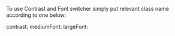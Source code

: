To use Contrast and Font switcher simply put relevant class name according to one below:
<!-- for contrast -->
contrast:<!--here you add class like bg-black-->
mediumFont:<!--here you add class for medium font-->
largeFont:<!--here you add class for large font-->